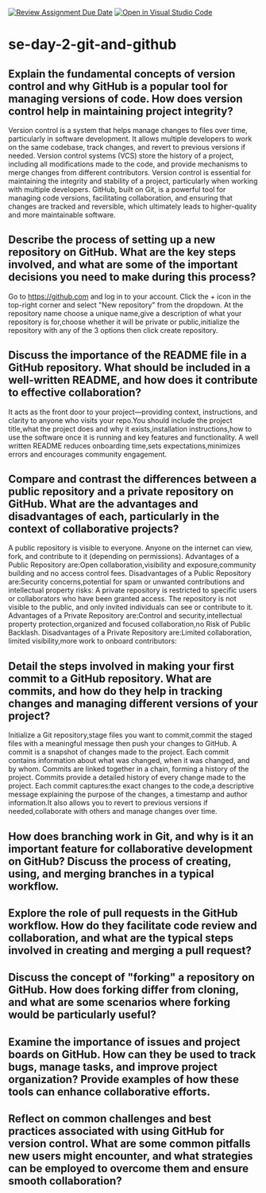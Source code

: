 [![Review Assignment Due Date](https://classroom.github.com/assets/deadline-readme-button-22041afd0340ce965d47ae6ef1cefeee28c7c493a6346c4f15d667ab976d596c.svg)](https://classroom.github.com/a/8wgCKhpZ)
[![Open in Visual Studio Code](https://classroom.github.com/assets/open-in-vscode-2e0aaae1b6195c2367325f4f02e2d04e9abb55f0b24a779b69b11b9e10269abc.svg)](https://classroom.github.com/online_ide?assignment_repo_id=18559517&assignment_repo_type=AssignmentRepo)
# se-day-2-git-and-github
## Explain the fundamental concepts of version control and why GitHub is a popular tool for managing versions of code. How does version control help in maintaining project integrity?
Version control is a system that helps manage changes to files over time, particularly in software development. It allows multiple developers to work on the same codebase, track changes, and revert to previous versions if needed. Version control systems (VCS) store the history of a project, including all modifications made to the code, and provide mechanisms to merge changes from different contributors.
Version control is essential for maintaining the integrity and stability of a project, particularly when working with multiple developers. GitHub, built on Git, is a powerful tool for managing code versions, facilitating collaboration, and ensuring that changes are tracked and reversible, which ultimately leads to higher-quality and more maintainable software.
## Describe the process of setting up a new repository on GitHub. What are the key steps involved, and what are some of the important decisions you need to make during this process?
Go to https://github.com and log in to your account.
Click the + icon in the top-right corner and select "New repository" from the dropdown.
At the repository name choose a unique name,give a description of what your repository is for,choose whether it will be private or public,initialize the repository with any of the 3 options then click create repository.

## Discuss the importance of the README file in a GitHub repository. What should be included in a well-written README, and how does it contribute to effective collaboration?
It acts as the front door to your project—providing context, instructions, and clarity to anyone who visits your repo.You should include the project title,what the project does and why it exists,installation instructions,how to use the software once it is running  and key features and functionality.
A well written README reduces onboarding time,sets expectations,minimizes errors and encourages community engagement.  
## Compare and contrast the differences between a public repository and a private repository on GitHub. What are the advantages and disadvantages of each, particularly in the context of collaborative projects?
A public repository is visible to everyone. Anyone on the internet can view, fork, and contribute to it (depending on permissions).
Advantages of a Public Repository are:Open collaboration,visibility and exposure,community building and no access control fees.
Disadvantages of a Public Repository are:Security concerns,potential for spam or unwanted contributions and intellectual property risks:
A private repository is restricted to specific users or collaborators who have been granted access. The repository is not visible to the public, and only invited individuals can see or contribute to it.
Advantages of a Private Repository are:Control and security,intellectual property protection,organized and focused collaboration,no Risk of Public Backlash.
Disadvantages of a Private Repository are:Limited collaboration, limited visibility,more work to onboard contributors:

## Detail the steps involved in making your first commit to a GitHub repository. What are commits, and how do they help in tracking changes and managing different versions of your project?
Initialize a Git repository,stage files you want to commit,commit the staged files with a meaningful message then push your changes to GitHub.
 A commit is a snapshot of changes made to the project. Each commit contains information about what was changed, when it was changed, and by whom. Commits are linked together in a chain, forming a history of the project.
 Commits provide a detailed history of every change made to the project. Each commit captures:the exact changes to the code,a descriptive message explaining the purpose of the changes, a timestamp and author information.It also allows you to revert to previous versions if needed,collaborate with others and manage changes over time.

## How does branching work in Git, and why is it an important feature for collaborative development on GitHub? Discuss the process of creating, using, and merging branches in a typical workflow.

## Explore the role of pull requests in the GitHub workflow. How do they facilitate code review and collaboration, and what are the typical steps involved in creating and merging a pull request?

## Discuss the concept of "forking" a repository on GitHub. How does forking differ from cloning, and what are some scenarios where forking would be particularly useful?

## Examine the importance of issues and project boards on GitHub. How can they be used to track bugs, manage tasks, and improve project organization? Provide examples of how these tools can enhance collaborative efforts.

## Reflect on common challenges and best practices associated with using GitHub for version control. What are some common pitfalls new users might encounter, and what strategies can be employed to overcome them and ensure smooth collaboration?
